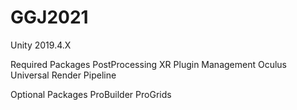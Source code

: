 # GGJ2021

Unity 2019.4.X

Required Packages
  PostProcessing
  XR Plugin Management
  Oculus
  Universal Render Pipeline

Optional Packages
  ProBuilder
  ProGrids
